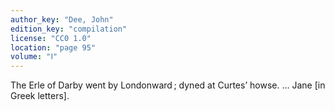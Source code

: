 ```yaml
---
author_key: "Dee, John"
edition_key: "compilation"
license: "CC0 1.0"
location: "page 95"
volume: "Ⅰ"
---
```

The Erle of Darby went by Londonward ; dyned at Curtes’ howse. … Jane [in Greek
letters].

